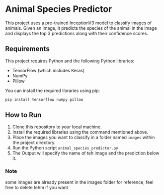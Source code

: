 # Animal Species Predictor

This project uses a pre-trained InceptionV3 model to classify images of animals. Given an image, it predicts the species of the animal in the image and displays the top 3 predictions along with their confidence scores.

## Requirements

This project requires Python and the following Python libraries:

- TensorFlow (which includes Keras)
- NumPy
- Pillow

You can install the required libraries using pip:

```bash
pip install tensorflow numpy pillow
```

## How to Run

1. Clone this repository to your local machine.
2. Install the required libraries using the command mentioned above.
3. Place the images you want to classify in a folder named `images` within the project directory.
4. Run the Python script `animal_species_predictor.py`
5. The Output will specify the name of teh image and the prediction below it.

### Note

some images are already present in the images folder for reference, feel free to delete tehm if you want
